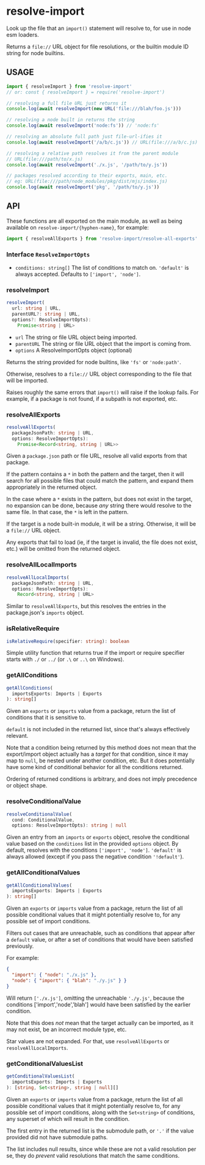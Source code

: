 # resolve-import

Look up the file that an `import()` statement will resolve to,
for use in node esm loaders.

Returns a `file://` URL object for file resolutions, or the
builtin module ID string for node builtins.

## USAGE

```js
import { resolveImport } from 'resolve-import'
// or: const { resolveImport } = require('resolve-import')

// resolving a full file URL just returns it
console.log(await resolveImport(new URL('file:///blah/foo.js')))

// resolving a node built in returns the string
console.log(await resolveImport('node:fs')) // 'node:fs'

// resolving an absolute full path just file-url-ifies it
console.log(await resolveImport('/a/b/c.js')) // URL(file:///a/b/c.js)

// resolving a relative path resolves it from the parent module
// URL(file:///path/to/x.js)
console.log(await resolveImport('./x.js', '/path/to/y.js'))

// packages resolved according to their exports, main, etc.
// eg: URL(file:///path/node_modules/pkg/dist/mjs/index.js)
console.log(await resolveImport('pkg', '/path/to/y.js'))
```

## API

These functions are all exported on the main module, as well as
being available on `resolve-import/{hyphen-name}`, for example:

```js
import { resolveAllExports } from 'resolve-import/resolve-all-exports'
```

### Interface `ResolveImportOpts`

- `conditions: string[]` The list of conditions to match on.
  `'default'` is always accepted. Defaults to `['import', 'node']`.

### resolveImport

```ts
resolveImport(
  url: string | URL,
  parentURL?: string | URL,
  options?: ResolveImportOpts):
    Promise<string | URL>
```

- `url` The string or file URL object being imported.
- `parentURL` The string or file URL object that the import is
  coming from.
- `options` A ResolveImportOpts object (optional)

Returns the string provided for node builtins, like `'fs'` or
`'node:path'`.

Otherwise, resolves to a `file://` URL object corresponding to
the file that will be imported.

Raises roughly the same errors that `import()` will raise if the
lookup fails. For example, if a package is not found, if a
subpath is not exported, etc.

### resolveAllExports

```ts
resolveAllExports(
  packageJsonPath: string | URL,
  options: ResolveImportOpts):
    Promise<Record<string, string | URL>>
```

Given a `package.json` path or file URL, resolve all valid
exports from that package.

If the pattern contains a `*` in both the pattern and the target,
then it will search for all possible files that could match the
pattern, and expand them appropriately in the returned object.

In the case where a `*` exists in the pattern, but does not exist
in the target, no expansion can be done, because _any_ string
there would resolve to the same file. In that case, the `*` is
left in the pattern.

If the target is a node built-in module, it will be a string.
Otherwise, it will be a `file://` URL object.

Any exports that fail to load (ie, if the target is invalid, the
file does not exist, etc.) will be omitted from the returned
object.

### resolveAllLocalImports

```ts
resolveAllLocalImports(
  packageJsonPath: string | URL,
  options: ResolveImportOpts):
    Record<string, string | URL>
```

Similar to `resolveAllExports`, but this resolves the entries in
the package.json's `imports` object.

### isRelativeRequire

```ts
isRelativeRequire(specifier: string): boolean
```

Simple utility function that returns true if the import or
require specifier starts with `./` or `../` (or `.\` or `..\` on
Windows).

### getAllConditions

```ts
getAllConditions(
  importsExports: Imports | Exports
): string[]
```

Given an `exports` or `imports` value from a package, return the
list of conditions that it is sensitive to.

`default` is not included in the returned list, since that's
always effectively relevant.

Note that a condition being returned by this method does not mean
that the export/import object actually has a _target_ for that
condition, since it may map to `null`, be nested under another
condition, etc. But it does potentially have some kind of
conditional behavior for all the conditions returned.

Ordering of returned conditions is arbitrary, and does not imply
precedence or object shape.

### resolveConditionalValue

```ts
resolveConditionalValue(
  cond: ConditionalValue,
  options: ResolveImportOpts): string | null
```

Given an entry from an `imports` or `exports` object, resolve the
conditional value based on the `conditions` list in the provided
`options` object. By default, resolves with the conditions
`['import', 'node']`. `'default'` is always allowed (except if you pass the
negative condition `'!default'`).

### getAllConditionalValues

```ts
getAllConditionalValues(
  importsExports: Imports | Exports
): string[]
```

Given an `exports` or `imports` value from a package, return the
list of all possible conditional values that it might potentially
resolve to, for any possible set of import conditions.

Filters out cases that are unreachable, such as conditions that
appear after a `default` value, or after a set of conditions that
would have been satisfied previously.

For example:

```json
{
  "import": { "node": "./x.js" },
  "node": { "import": { "blah": "./y.js" } }
}
```

Will return `['./x.js']`, omitting the unreachable `'./y.js'`,
because the conditions ['import','node','blah'] would have been
satisfied by the earlier condition.

Note that this does _not_ mean that the target actually can be
imported, as it may not exist, be an incorrect module type, etc.

Star values are not expanded. For that, use `resolveAllExports`
or `resolveAllLocalImports`.

### getConditionalValuesList

```ts
getConditionalValuesList(
  importsExports: Imports | Exports
): [string, Set<string>, string | null][]
```

Given an `exports` or `imports` value from a package, return the
list of all possible conditional values that it might potentially
resolve to, for any possible set of import conditions, along with
the `Set<string>` of conditions, any superset of which will
result in the condition.

The first entry in the returned list is the submodule path, or
`'.'` if the value provided did not have submodule paths.

The list includes null results, since while these are not a valid
resolution per se, they do _prevent_ valid resolutions that match
the same conditions.
